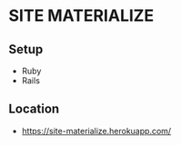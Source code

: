# SITE MATERIALIZE


## Setup
- Ruby
- Rails

## Location

- <https://site-materialize.herokuapp.com/>


